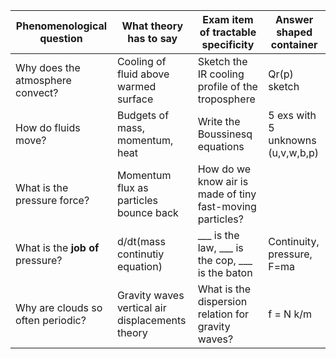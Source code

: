 | Phenomenological question  | What theory has to say  | Exam item of tractable specificity | Answer shaped container | 
| ------------- | ------------- |  ------------- | ------------- |
| Why does the atmosphere convect?  | Cooling of fluid above warmed surface  | Sketch the IR cooling profile of the troposphere | Qr(p) sketch |
| How do fluids move? | Budgets of mass, momentum, heat | Write the Boussinesq equations | 5 exs with 5 unknowns (u,v,w,b,p) | 
| What is the pressure force? | Momentum flux as particles bounce back | How do we know air is made of tiny fast-moving particles? |  | 
| What is the **job of** pressure? | d/dt(mass continutiy equation) | ___ is the law, ___ is the cop, ___ is the baton | Continuity, pressure, F=ma | 
| Why are clouds so often periodic?  | Gravity waves vertical air displacements theory  |  What is the dispersion relation for gravity waves? | f = N k/m |
